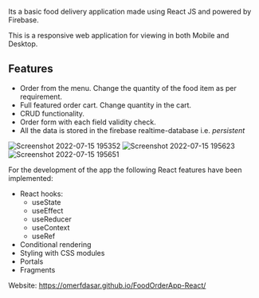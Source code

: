Its a basic food delivery application made using React JS and powered by Firebase.

This is a responsive web application for viewing in both Mobile and Desktop.

## Features
- Order from the menu. Change the quantity of the food item as per requirement.
- Full featured order cart. Change quantity in the cart.
- CRUD functionality. 
- Order form with each field validity check. 
- All the data is stored in the firebase realtime-database i.e. <i>persistent</i>

![Screenshot 2022-07-15 195352](https://user-images.githubusercontent.com/93737841/179282895-8e1eca2c-ec22-4a86-a79e-6abc38126f15.jpg)
![Screenshot 2022-07-15 195623](https://user-images.githubusercontent.com/93737841/179283331-d363ece0-3272-4268-930c-e7b5fc54ac5f.jpg)
![Screenshot 2022-07-15 195651](https://user-images.githubusercontent.com/93737841/179283340-f26feb00-45e9-4f4b-8e61-eaacf13e1ba9.jpg)


For the development of the app the following React features have been implemented:
- React hooks:
  - useState
  - useEffect
  - useReducer
  - useContext
  - useRef
- Conditional rendering
- Styling with CSS modules
- Portals
- Fragments

Website: https://omerfdasar.github.io/FoodOrderApp-React/
